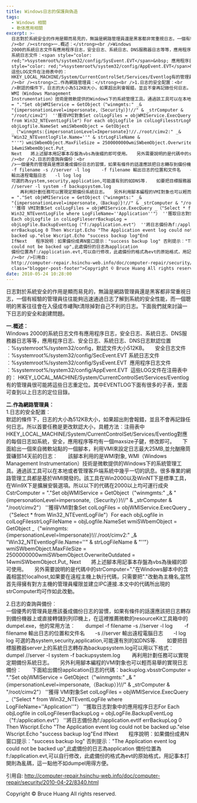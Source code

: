 ```yaml
---
title: Windows日志的保護與偽造
tags:
  - Windows 相關
  - 軟体應用相關
excerpt: >-
  日志對於系統安全的作用是顯而易見的，無論是網路管理員還是黑客都非常重視日志，一個有經驗的管理員往往能夠迅速通過日志了解到系統的安全性能，而一個聰明的黑客往往會在入侵成市嶁陶t清除掉對自己不利的日志。下面我們就來討論一下日志的安全和創建問題。<br
  /><br /><strong>一.概述︰</strong><br />Windows
  2000的系統日志文件有應用程序日志，安全日志、系統日志、DNS服務器日志等等，應用程序日志、安全日志、系統日志、DNS日志默認位置︰%systemroot%/system32/config，默認文件大小512KB。　　安全日志文件︰%systemroot%/system32/config/SecEvent.EVT
  系統日志文件︰<span style="color:
  red;">%systemroot%/system32/config/SysEvent.EVT</span>&nbsp; 應用程序日志文件︰<span
  style="color: red;">%systemroot%/system32/config/AppEvent.EVT</span>&nbsp;
  這些LOG文件在注冊表中的︰
  HKEY_LOCAL_MACHINE/System/CurrentControlSet/Services/Eventlog有的管理員很可能將這些日志重定位。其中EVENTLOG下面有很多的子表，里面可查到以上日志的定位目錄。<br
  /><br /><strong>二.作為網路管理員︰</strong><br />1.日志的安全配置︰<br
  />默認的條件下，日志的大小為512KB大小，如果超出則會報錯，並且不會再記錄任何日志。所以首要任務是更改默認大小，具體方法︰注冊表中HKEY_LOCAL_MACHINE/System/CurrentControlSet/Services/Eventlog對應的每個日志如系統，安全，應用程序等均有一個maxsize子鍵，修改即可。　　下面給出一個來自微軟站點的一個腳本，利用VMI來設定日志最大25MB,並允酗擏茼萓磏郅14天前的日志︰　　該腳本利用的是WMI對象,
  WMI（Windows Management
  Instrumentation）技術是微軟提供的Windows下的系統管理工具。通過該工具可以在本地或者管理客戶端系統中幾乎一切的訊息。很多專業的網路管理工具都是基於WMI開發的。該工具在Win2000以及WinNT下是標準工具，在Win9X下是擴展安裝選項。所以以下的代碼在2000以上均可運行成央CstrComputer
  = "."Set objWMIService = GetObject（"winmgmts:" _&
  "{impersonationLevel=impersonate,（Security）}!//" & _strComputer &
  "/root/cimv2"） ''獲得VMI對象Set colLogFiles = objWMIService.ExecQuery _ （"Select *
  from Win32_NTEventLogFile"）For each objLogfile in colLogFilesstrLogFileName =
  objLogfile.NameSet wmiSWbemObject = GetObject
  _（"winmgmts:{impersonationLevel=Impersonate}!//./root/cimv2:" _&
  "Win32_NTEventlogFile.Name=''" & strLogFileName &
  "''"）wmiSWbemObject.MaxFileSize = 2500000000wmiSWbemObject.OverwriteOutdated =
  14wmiSWbemObject.Put_
  Next　　將上述腳本用記事本存盤為vbs為後綴的即可使用。　　另外需要說明的是代碼中的strComputer="."在Windows腳本中的含義相當於localhost,如果要在遠程主機上執行代碼，只需要把"."改動為主機名,當然首先得擁有對方主機的管理員權限並建立IPC連接.本文中的代碼所出現的strComputer均可作如此改動。<br
  /><br />2.日志的查詢與備份︰<br
  />一個優秀的管理員是應該養成備份日志的習慣，如果有條件的話還應該把日志轉存到備份機器上或直接轉儲到列印機上，在這裡推薦微軟的resourceKit工具箱中的dumpel.exe，他的常用方法︰　　dumpel
  -f filename -s //server -l log 　　-f filename 輸出日志的位置和文件名　　-s //server
  輸出遠程電腦日志　　-l log log
  可選的為system,security,application,可能還有別的如DNS等.　　如要把目標服務器server上的系統日志轉存為backupsystem.log可以用以下格式︰　　dumpel
  //server -l system -f backupsystem.log
  　　再利用計劃任務可以實現定期備份系統日志。　　另外利用腳本編程的VMI對象也可以輕而易舉的實現日志備份︰　　下面給出備份application日志的代碼︰backuplog.vbsstrComputer
  = "."Set objWMIService = GetObject（"winmgmts:" _&
  "{impersonationLevel=impersonate,（Backup）}!//" & _strComputer & "/root/cimv2"）
  ''獲得 VMI對象Set colLogFiles = objWMIService.ExecQuery _（"Select * from
  Win32_NTEventLogFile where LogFileName=''Application''"） ''獲取日志對象中的應用程序日志For
  Each objLogfile in colLogFileserrBackupLog =
  objLogFile.BackupEventLog（"f:/application.evt"） ''將日志備份為f:/application.evtIf
  errBackupLog 0 Then Wscript.Echo "The Application event log could not be
  backed up."else Wscript.Echo "success backup log"End
  IfNext　　程序說明︰如果備份成弗N窗口提示︰"success backup log" 否則提示︰"The Application event log
  could not be backed up",此處備份的日志為application
  備份位置為f:/application.evt,可以自行修改，此處備份的格式為evt的原始格式，用記事本打開則為亂碼，這一點他不如dumpel用得方便。<br
  /><br />引用自:
  http://computer-repair.hsinchu-web.info/doc/computer-repair/security/2010-04-22/8340.html<div
  class="blogger-post-footer">Copyright © Bruce Huang All rights reserved.</div>
date: 2010-05-24 10:28:00
---
```


日志對於系統安全的作用是顯而易見的，無論是網路管理員還是黑客都非常重視日志，一個有經驗的管理員往往能夠迅速通過日志了解到系統的安全性能，而一個聰明的黑客往往會在入侵成市嶁陶t清除掉對自己不利的日志。下面我們就來討論一下日志的安全和創建問題。  
  
**一.概述︰**  
Windows 2000的系統日志文件有應用程序日志，安全日志、系統日志、DNS服務器日志等等，應用程序日志、安全日志、系統日志、DNS日志默認位置︰%systemroot%/system32/config，默認文件大小512KB。　　安全日志文件︰%systemroot%/system32/config/SecEvent.EVT 系統日志文件︰%systemroot%/system32/config/SysEvent.EVT  應用程序日志文件︰%systemroot%/system32/config/AppEvent.EVT  這些LOG文件在注冊表中的︰ HKEY\_LOCAL\_MACHINE/System/CurrentControlSet/Services/Eventlog有的管理員很可能將這些日志重定位。其中EVENTLOG下面有很多的子表，里面可查到以上日志的定位目錄。  
  
**二.作為網路管理員︰**  
1.日志的安全配置︰  
默認的條件下，日志的大小為512KB大小，如果超出則會報錯，並且不會再記錄任何日志。所以首要任務是更改默認大小，具體方法︰注冊表中HKEY\_LOCAL\_MACHINE/System/CurrentControlSet/Services/Eventlog對應的每個日志如系統，安全，應用程序等均有一個maxsize子鍵，修改即可。　　下面給出一個來自微軟站點的一個腳本，利用VMI來設定日志最大25MB,並允酗擏茼萓磏郅14天前的日志︰　　該腳本利用的是WMI對象, WMI（Windows Management Instrumentation）技術是微軟提供的Windows下的系統管理工具。通過該工具可以在本地或者管理客戶端系統中幾乎一切的訊息。很多專業的網路管理工具都是基於WMI開發的。該工具在Win2000以及WinNT下是標準工具，在Win9X下是擴展安裝選項。所以以下的代碼在2000以上均可運行成央CstrComputer = "."Set objWMIService = GetObject（"winmgmts:" \_& "{impersonationLevel=impersonate,（Security）}!//" & \_strComputer & "/root/cimv2"） ''獲得VMI對象Set colLogFiles = objWMIService.ExecQuery \_ （"Select \* from Win32\_NTEventLogFile"）For each objLogfile in colLogFilesstrLogFileName = objLogfile.NameSet wmiSWbemObject = GetObject \_（"winmgmts:{impersonationLevel=Impersonate}!//./root/cimv2:" \_& "Win32\_NTEventlogFile.Name=''" & strLogFileName & "''"）wmiSWbemObject.MaxFileSize = 2500000000wmiSWbemObject.OverwriteOutdated = 14wmiSWbemObject.Put\_ Next　　將上述腳本用記事本存盤為vbs為後綴的即可使用。　　另外需要說明的是代碼中的strComputer="."在Windows腳本中的含義相當於localhost,如果要在遠程主機上執行代碼，只需要把"."改動為主機名,當然首先得擁有對方主機的管理員權限並建立IPC連接.本文中的代碼所出現的strComputer均可作如此改動。  
  
2.日志的查詢與備份︰  
一個優秀的管理員是應該養成備份日志的習慣，如果有條件的話還應該把日志轉存到備份機器上或直接轉儲到列印機上，在這裡推薦微軟的resourceKit工具箱中的dumpel.exe，他的常用方法︰　　dumpel -f filename -s //server -l log 　　-f filename 輸出日志的位置和文件名　　-s //server 輸出遠程電腦日志　　-l log log 可選的為system,security,application,可能還有別的如DNS等.　　如要把目標服務器server上的系統日志轉存為backupsystem.log可以用以下格式︰　　dumpel //server -l system -f backupsystem.log 　　再利用計劃任務可以實現定期備份系統日志。　　另外利用腳本編程的VMI對象也可以輕而易舉的實現日志備份︰　　下面給出備份application日志的代碼︰backuplog.vbsstrComputer = "."Set objWMIService = GetObject（"winmgmts:" \_& "{impersonationLevel=impersonate,（Backup）}!//" & \_strComputer & "/root/cimv2"） ''獲得 VMI對象Set colLogFiles = objWMIService.ExecQuery \_（"Select \* from Win32\_NTEventLogFile where LogFileName=''Application''"） ''獲取日志對象中的應用程序日志For Each objLogfile in colLogFileserrBackupLog = objLogFile.BackupEventLog（"f:/application.evt"） ''將日志備份為f:/application.evtIf errBackupLog 0 Then Wscript.Echo "The Application event log could not be backed up."else Wscript.Echo "success backup log"End IfNext　　程序說明︰如果備份成弗N窗口提示︰"success backup log" 否則提示︰"The Application event log could not be backed up",此處備份的日志為application 備份位置為f:/application.evt,可以自行修改，此處備份的格式為evt的原始格式，用記事本打開則為亂碼，這一點他不如dumpel用得方便。  
  
引用自: http://computer-repair.hsinchu-web.info/doc/computer-repair/security/2010-04-22/8340.html

Copyright © Bruce Huang All rights reserved.
<!-- more -->
